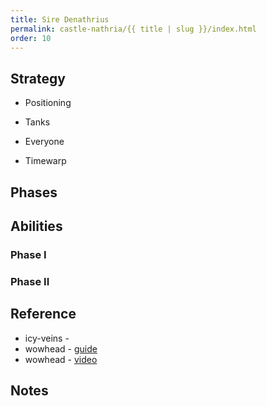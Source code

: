 ```yaml
---
title: Sire Denathrius
permalink: castle-nathria/{{ title | slug }}/index.html
order: 10
---
```



## Strategy

- Positioning

- Tanks

- Everyone

- Timewarp

## Phases


## Abilities
### Phase I


### Phase II


## Reference

- icy-veins - 
- wowhead - [guide]()
- wowhead - [video]()

## Notes